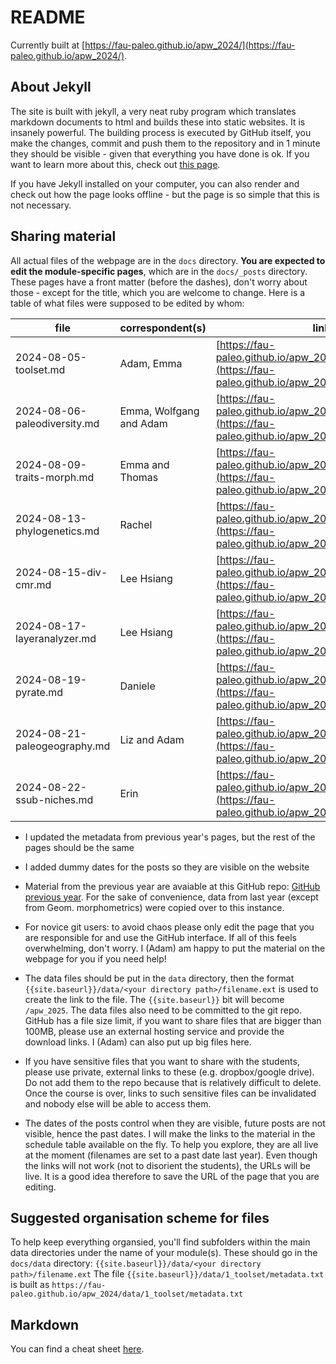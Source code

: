# README

Currently built at [https://fau-paleo.github.io/apw_2024/](https://fau-paleo.github.io/apw_2024/). 

## About Jekyll

The site is built with jekyll, a very neat ruby program which translates markdown documents to html and builds these into static websites. It is insanely powerful. The building process is executed by GitHub itself, you make the changes, commit and push them to the repository and in 1 minute they should be visible - given that everything you have done is ok. If you want to learn more about this, check out [this page](https://docs.github.com/en/pages/setting-up-a-github-pages-site-with-jekyll). 

If you have Jekyll installed on your computer, you can also render and check out how the page looks offline - but the page is so simple that this is not necessary.  

## Sharing material

All actual files of the webpage are in the `docs` directory. **You are expected to edit the module-specific pages**, which are in the `docs/_posts` directory. These pages have a front matter (before the dashes), don't worry about those - except for the title, which you are welcome to change. Here is a table of what files were supposed to be edited by whom:

| file                         | correspondent(s)        | link                                                                                                         |
|------------------------------|-------------------------|--------------------------------------------------------------------------------------------------------------|
| 2024-08-05-toolset.md        | Adam, Emma              | [https://fau-paleo.github.io/apw_2024/toolset/](https://fau-paleo.github.io/apw_2024/toolset/)               |
| 2024-08-06-paleodiversity.md | Emma, Wolfgang and Adam | [https://fau-paleo.github.io/apw_2024/paleodiversity/](https://fau-paleo.github.io/apw_2024/paleodiversity/) |
| 2024-08-09-traits-morph.md   | Emma and Thomas         | [https://fau-paleo.github.io/apw_2024/morphometrics/](https://fau-paleo.github.io/apw_2024/morphometrics/)   |
| 2024-08-13-phylogenetics.md  | Rachel                  | [https://fau-paleo.github.io/apw_2024/phylogenetics/](https://fau-paleo.github.io/apw_2024/phylogenetics/)   |
| 2024-08-15-div-cmr.md        | Lee Hsiang              | [https://fau-paleo.github.io/apw_2024/cmr/](https://fau-paleo.github.io/apw_2024/cmr/)                       |
| 2024-08-17-layeranalyzer.md  | Lee Hsiang              | [https://fau-paleo.github.io/apw_2024/layeranalyzer/](https://fau-paleo.github.io/apw_2024/layeranalyzer/)   |
| 2024-08-19-pyrate.md         | Daniele                 | [https://fau-paleo.github.io/apw_2024/pyrate_ai/](https://fau-paleo.github.io/apw_2024/pyrate_ai/)           |
| 2024-08-21-paleogeography.md | Liz and Adam            | [https://fau-paleo.github.io/apw_2024/paleogeography/](https://fau-paleo.github.io/apw_2024/paleogeography/) |
| 2024-08-22-ssub-niches.md    | Erin                    | [https://fau-paleo.github.io/apw_2024/ssub-niches/](https://fau-paleo.github.io/apw_2024/ssub-niches/)       |


- I updated the metadata from previous year's pages, but the rest of the pages should be the same

- I added dummy dates for the posts so they are visible on the website 

- Material from the previous year are avaiable at this GitHub repo: [GitHub previous year](https://github.com/FAU-Paleo/apw_2024). For the sake of convenience, data from last year (except from Geom. morphometrics) were copied over to this instance. 

- For novice git users: to avoid chaos please only edit the page that you are responsible for and use the GitHub interface. If all of this feels overwhelming, don't worry. I (Adam) am happy to put the material on the webpage for you if you need help!

- The data files should be put in the `data` directory, then the format `{{site.baseurl}}/data/<your directory path>/filename.ext` is used to create the link to the file. The `{{site.baseurl}}` bit will become `/apw_2025`. The data files also need to be committed to the git repo. GitHub has a file size limit, if you want to share files that are bigger than 100MB, please use an external hosting service and provide the download links. I (Adam) can also put up big files here. 

- If you have sensitive files that you want to share with the students, please use private, external links to these (e.g. dropbox/google drive). Do not add them to the repo because that is relatively difficult to delete. Once the course is over, links to such sensitive files can be invalidated and nobody else will be able to access them.

- The dates of the posts control when they are visible, future posts are not visible, hence the past dates. I will make the links to the material in the schedule table available on the fly. To help you explore, they are all live at the moment (filenames are set to a past date last year). Even though the links will not work (not to disorient the students), the URLs will be live. It is a good idea therefore to save the URL of the page that you are editing. 


## Suggested organisation scheme for files

To help keep everything organsied, you'll find subfolders within the main data directories under the name of your module(s). These should go in the `docs/data` directory: `{{site.baseurl}}/data/<your directory path>/filename.ext`
The file `{{site.baseurl}}/data/1_toolset/metadata.txt` is built as `https://fau-paleo.github.io/apw_2024/data/1_toolset/metadata.txt`


## Markdown

You can find a cheat sheet [here](https://www.markdownguide.org/cheat-sheet/).
